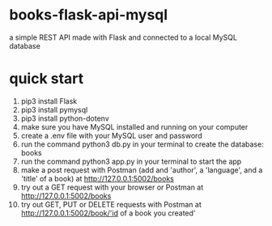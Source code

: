 # books-flask-api-mysql

a simple REST API made with Flask and connected to a local MySQL database

# quick start

1. pip3 install Flask
2. pip3 install pymysql
3. pip3 install python-dotenv
4. make sure you have MySQL installed and running on your computer
5. create a .env file with your MySQL user and password
6. run the command python3 db.py in your terminal to create the database: books
7. run the command python3 app.py in your terminal to start the app
8. make a post request with Postman (add and 'author', a 'language', and a 'title' of a book) at http://127.0.0.1:5002/books
9. try out a GET request with your browser or Postman at http://127.0.0.1:5002/books
10. try out GET, PUT or DELETE requests with Postman at http://127.0.0.1:5002/book/'id of a book you created'
